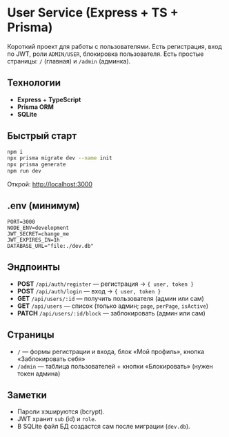 # User Service (Express + TS + Prisma)

Короткий проект для работы с пользователями. Есть регистрация, вход по JWT, роли `ADMIN/USER`, блокировка пользователя. Есть простые страницы: `/` (главная) и `/admin` (админка).

## Технологии

* **Express** + **TypeScript**
* **Prisma ORM**
* **SQLite** 

## Быстрый старт

```bash
npm i
npx prisma migrate dev --name init
npx prisma generate
npm run dev
```

Открой: [http://localhost:3000](http://localhost:3000)

## .env (минимум)

```env
PORT=3000
NODE_ENV=development
JWT_SECRET=change_me
JWT_EXPIRES_IN=1h
DATABASE_URL="file:./dev.db"
```

## Эндпоинты

* **POST** `/api/auth/register` — регистрация → `{ user, token }`
* **POST** `/api/auth/login` — вход → `{ user, token }`
* **GET** `/api/users/:id` — получить пользователя (админ или сам)
* **GET** `/api/users` — список (только админ; `page`, `perPage`, `isActive`)
* **PATCH** `/api/users/:id/block` — заблокировать (админ или сам)


## Страницы

* `/` — формы регистрации и входа, блок «Мой профиль», кнопка «Заблокировать себя»
* `/admin` — таблица пользователей + кнопки «Блокировать» (нужен токен админа)


## Заметки

* Пароли хэшируются (bcrypt).
* JWT хранит `sub` (id) и `role`.
* В SQLite файл БД создастся сам после миграции (`dev.db`).
